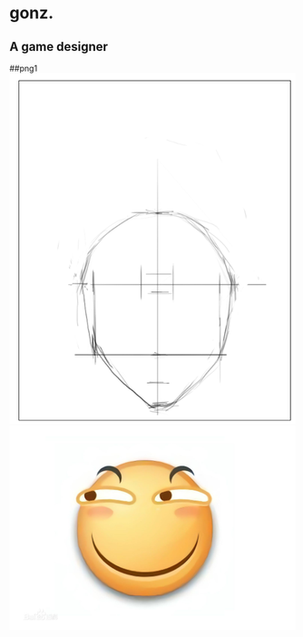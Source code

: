 # gonz.
A game designer
-----
##png1
![png1](https://github.com/hpts482/gonz./blob/master/1.png)
![huaji](https://github.com/hpts482/gonz./blob/master/111.jpg)
